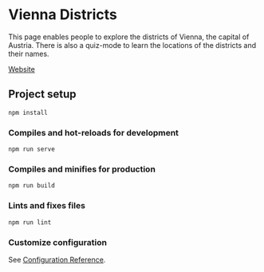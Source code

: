 # Vienna Districts

This page enables people to explore the districts of Vienna, the capital of Austria.
There is also a quiz-mode to learn the locations of the districts and their names.

[Website](https://vienna-districts.danielkaufmann.at)

## Project setup
```
npm install
```

### Compiles and hot-reloads for development
```
npm run serve
```

### Compiles and minifies for production
```
npm run build
```

### Lints and fixes files
```
npm run lint
```

### Customize configuration
See [Configuration Reference](https://cli.vuejs.org/config/).
